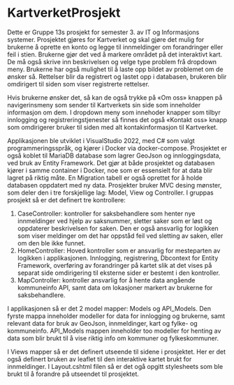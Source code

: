 # KartverketProsjekt
Dette er Gruppe 13s prosjekt for semester 3. av IT og Informasjons systemer. Prosjektet gjøres for Kartverket og skal gjøre det mulig for brukerne å oprette en konto og legge til innmeldinger om forandringer eller feil i stien. Brukerne gjør det ved å markere området på det interaktivt kart. De må  også skrive inn beskrivelsen og velge type problem frå dropdown meny. Brukerne har også mulighet til å laste opp bildet av problemet om de ønsker så. Rettelser blir da registrert og lastet opp i databasen, brukeren blir omdirigert til siden som viser registrerte rettelser. 

Hvis brukerne ønsker det, så kan de også trykke på «Om oss» knappen på navigerinsmeny som sender til Kartverkets sin side som inneholder informasjon om dem. I dropdown meny som innehoder knapper som tilbyr innlogging og registreringstjenester så finnes det også «Kontakt oss» knapp som omdirigerer bruker til siden med alt kontakinformasjon til Kartverket. 

Applikasjonen ble utviklet i VisualStudio 2022, med C# som valgt programmeringsspråk, og kjører i Docker via docker-compose. Prosjektet er også koblet til MariaDB database som lagrer GeoJson og innloggingsdata, ved bruk av Entity Framework. Det gjør at både prosjektet og databasen kjører i samme container i Docker, noe som er essensielt for at data blir lagret på riktig måte. En Migration tabell er også oprettet for å holde databasen oppdatert med ny data.
Prosjekter bruker MVC desing mønster, som deler den i tre forskjellige lag: Model, View og Controller. I gruppas prosjekt så er det definert tre kontrollere: 
1. CaseController: kontroller for saksbehandlere som henter nye innmeldinger ved hjelp av saksnummer, sletter saker som er løst og oppdaterer beskrivelsen for saken. Den er også ansvarlig for logikken som viser meldinger om det har oppståd feil ved sletting av saken, eller om den ble ikke funnet. 
2.	HomeController: Hoved kontroller som er ansvarlig for mesteparten av logikken i applikasjonen. Innlogging, registrering, Dbcontext for Entity Framework, overføring av forandringer på kartet slik at det vises på separat side omdirigering til eksterne sider er bestemt i den kontroller.
3.	MapController: kontroller ansvarlig for å hente data angående kommuneinfo API, samt data om lokasjoner markert av brukerne for saksbehandlere.

I applikasjonen så er det 2 model mapper: Models og API_Models. Den fyrste mappa inneholder modeller for data for innlogging og brukerne, samt relevant data for bruk av GeoJson, innmeldinger, kart og fylke- og kommuneinfo. API_Models mappen inneholder too modeller for henting av data som blir brukt til å vise riktig info om kommuner og fylkeskommuner. 

I Views mapper så er det definert utseende til sidene i prosjektet. Her er det også definert bruken av leaflet til den interaktive kartet brukt for innmeldinger. I Layout.cshtml filen så er det ogå opgitt stylesheets som ble brukt til å forandre på utseendet til prosjektet.

